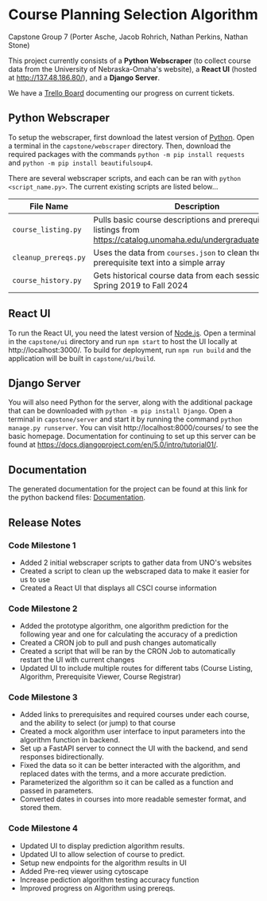 # Course Planning Selection Algorithm

Capstone Group 7 (Porter Asche, Jacob Rohrich, Nathan Perkins, Nathan Stone)

This project currently consists of a **Python Webscraper** (to collect course data from the University of Nebraska-Omaha's website), a **React UI** (hosted at http://137.48.186.80/), and a **Django Server**.

We have a [Trello Board](https://trello.com/b/EQg635eu/csci4970-capstone-project) documenting our progress on current tickets.

## Python Webscraper

To setup the webscraper, first download the latest version of [Python](https://www.python.org/downloads/). Open a terminal in the `capstone/webscraper` directory. Then, download the required packages with the commands `python -m pip install requests` and `python -m pip install beautifulsoup4`.

There are several webscraper scripts, and each can be ran with `python <script_name.py>`. The current existing scripts are listed below...

| File Name            | Description                                                                                                        | Output                 |
| -------------------- | ------------------------------------------------------------------------------------------------------------------ | ---------------------- |
| `course_listing.py`  | Pulls basic course descriptions and prerequisite listings from https://catalog.unomaha.edu/undergraduate/coursesaz | `courses.json`         |
| `cleanup_prereqs.py` | Uses the data from `courses.json` to clean the prerequisite text into a simple array                               | `cleaned_courses.json` |
| `course_history.py`  | Gets historical course data from each session from Spring 2019 to Fall 2024                                        | `course_history.json`  |

## React UI

To run the React UI, you need the latest version of [Node.js](https://nodejs.org/en/download/). Open a terminal in the `capstone/ui` directory and run `npm start` to host the UI locally at http://localhost:3000/. To build for deployment, run `npm run build` and the application will be built in `capstone/ui/build`.

## Django Server

You will also need Python for the server, along with the additional package that can be downloaded with `python -m pip install Django`. Open a terminal in `capstone/server` and start it by running the command `python manage.py runserver`. You can visit http://localhost:8000/courses/ to see the basic homepage. Documentation for continuing to set up this server can be found at https://docs.djangoproject.com/en/5.0/intro/tutorial01/.

## Documentation

The generated documentation for the project can be found at this link for the python backend files: [Documentation](https://porterasche.github.io/capstone/files.html). 
## Release Notes

### Code Milestone 1

-   Added 2 initial webscraper scripts to gather data from UNO's websites
-   Created a script to clean up the webscraped data to make it easier for us to use
-   Created a React UI that displays all CSCI course information


### Code Milestone 2 
-   Added the prototype algorithm, one algorithm prediction for the following year and one for calculating the accuracy of a prediction
-   Created a CRON job to pull and push changes automatically
-   Created a script that will be ran by the CRON Job to automatically restart the UI with current changes
-   Updated UI to include multiple routes for different tabs (Course Listing, Algorithm, Prerequisite Viewer, Course Registrar)

### Code Milestone 3
-   Added links to prerequisites and required courses under each course, and the ability to select (or jump) to that course
-   Created a mock algorithm user interface to input parameters into the algorithm function in backend.
-   Set up a FastAPI server to connect the UI with the backend, and send responses bidirectionally.
-   Fixed the data so it can be better interacted with the algorithm, and replaced dates with the terms, and a more accurate prediction.
-   Parameterized the algorithm so it can be called as a function and passed in parameters.
-   Converted dates in courses into more readable semester format, and stored them.

### Code Milestone 4
-   Updated UI to display prediction algorithm results.
-   Updated UI to allow selection of course to predict.
-   Setup new endpoints for the algorithm results in UI
-   Added Pre-req viewer using cytoscape
-   Increase pediction algorithm testing accuracy function
-   Improved progress on Algorithm using prereqs.
